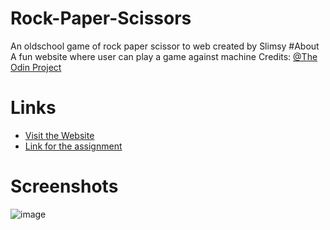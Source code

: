# Rock-Paper-Scissors
An oldschool game of rock paper scissor to web
created by Slimsy
#About
A fun website where user can play a game against machine
Credits: [@The Odin Project](https://www.theodinproject.com/)
# Links 
* [Visit the Website](https://pranavhariharan145.github.io/Rock-Paper-Scissors/)
* [Link for the assignment](https://www.theodinproject.com/lessons/foundations-rock-paper-scissors)
# Screenshots
![image](https://github.com/pranavhariharan145/Rock-Paper-Scissors/assets/93991948/0fb9378d-af3d-4dc0-832b-50f2863aef44)


